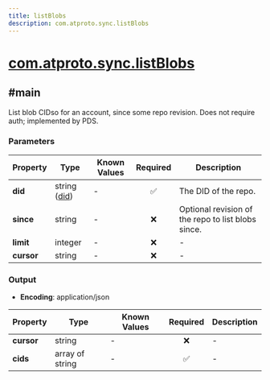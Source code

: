 ```yaml
---
title: listBlobs
description: com.atproto.sync.listBlobs
---
```


# [com.atproto.sync.listBlobs](https://github.com/myConsciousness/atproto.dart/blob/main/lexicons/com/atproto/sync/listBlobs.json)

## #main

List blob CIDso for an account, since some repo revision. Does not require auth; implemented by PDS.

### Parameters

| Property | Type | Known Values | Required | Description |
| --- | --- | --- | :---: | --- |
| **did** | string ([did](https://atproto.com/specs/did)) | - | ✅ | The DID of the repo. |
| **since** | string | - | ❌ | Optional revision of the repo to list blobs since. |
| **limit** | integer | - | ❌ | - |
| **cursor** | string | - | ❌ | - |

### Output

- **Encoding**: application/json

| Property | Type | Known Values | Required | Description |
| --- | --- | --- | :---: | --- |
| **cursor** | string | - | ❌ | - |
| **cids** | array of string | - | ✅ | - |
